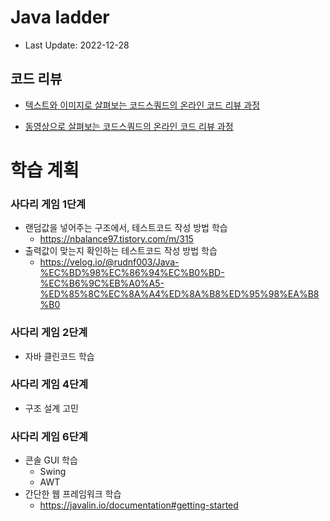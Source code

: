 # Java ladder

- Last Update: 2022-12-28

## 코드 리뷰

* [텍스트와 이미지로 살펴보는 코드스쿼드의 온라인 코드 리뷰 과정](https://github.com/code-squad/codesquad-docs/blob/master/codereview/README.md)

* [동영상으로 살펴보는 코드스쿼드의 온라인 코드 리뷰 과정](https://youtube.com/watch?v=lFinZfu3QO0&si=EnSIkaIECMiOmarE)

# 학습 계획

### 사다리 게임 1단계
- 랜덤값을 넣어주는 구조에서, 테스트코드 작성 방법 학습
  - https://nbalance97.tistory.com/m/315
- 출력값이 맞는지 확인하는 테스트코드 작성 방법 학습
  - https://velog.io/@rudnf003/Java-%EC%BD%98%EC%86%94%EC%B0%BD-%EC%B6%9C%EB%A0%A5-%ED%85%8C%EC%8A%A4%ED%8A%B8%ED%95%98%EA%B8%B0

### 사다리 게임 2단계
- 자바 클린코드 학습

### 사다리 게임 4단계
- 구조 설계 고민

### 사다리 게임 6단계
- 콘솔 GUI 학습
  - Swing
  - AWT
- 간단한 웹 프레임워크 학습
  - https://javalin.io/documentation#getting-started 